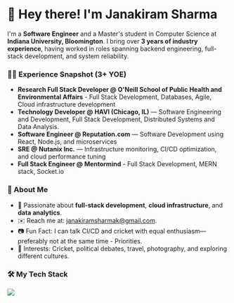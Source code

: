 # 👋 Hey there! I'm Janakiram Sharma

I'm a **Software Engineer** and a Master's student in Computer Science at **Indiana University, Bloomington**. I bring over **3 years of industry experience**, having worked in roles spanning backend engineering, full-stack development, and system reliability.

### 👨‍💻 Experience Snapshot (3+ YOE)
- **Research Full Stack Developer @ O'Neill School of Public Health and Environmental Affairs** - Full Stack Development, Databases, Agile, Cloud infrastructure development
- **Technology Developer @ HAVI (Chicago, IL)** — Software Engineering and Development, Full Stack Development, Distributed Systems and Data Analysis.
- **Software Engineer @ Reputation.com** — Software Development using React, Node.js, and microservices
- **SRE @ Nutanix Inc.** — Infrastructure monitoring, CI/CD optimization, and cloud performance tuning
- **Full Stack Engineer @ Mentormind** - Full Stack Development, MERN stack, Socket.io

### 🚀 About Me
- 🌱 Passionate about **full-stack development**, **cloud infrastructure**, and **data analytics**.
- ✉️ Reach me at: [janakiramsharmak@gmail.com](mailto:janakiramsharmak@gmail.com).
- 📷 Fun Fact: I can talk CI/CD and cricket with equal enthusiasm—preferably not at the same time - Priorities.
- 🏏 Interests: Cricket, political debates, travel, photography, and exploring different cultures.

### 🛠️ My Tech Stack
<p align="left">
  <a href="https://skillicons.dev">
    <img src="https://skillicons.dev/icons?i=html,css,javascript,typescript,react,angular,nodejs,java,python,c,cpp,git,linux,aws,azure,gcp,firebase,mongodb,postgresql,sql,php,kotlin,tableau,powerbi,scikitlearn,tensorflow" />
  </a>
</p>
